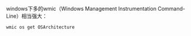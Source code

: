  windows下多的wmic（Windows Management Instrumentation Command-Line）相当强大：
 
 ```
 wmic os get OSArchitecture
 ```
